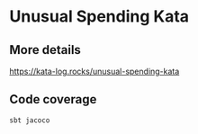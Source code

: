 # Unusual Spending Kata

## More details 

https://kata-log.rocks/unusual-spending-kata

## Code coverage

```shell script
sbt jacoco
```
